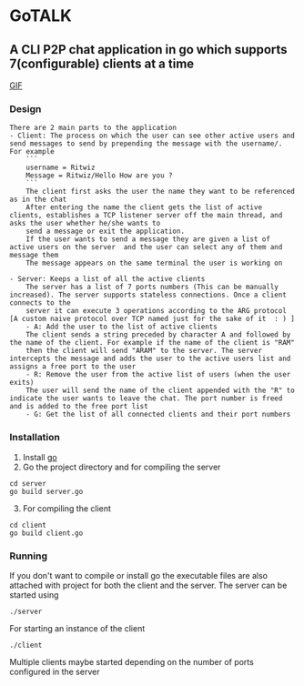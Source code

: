 # GoTALK
## A CLI P2P chat application in go which supports 7(configurable) clients at a time
[GIF](./record.gif)
### Design
    There are 2 main parts to the application
    - Client: The process on which the user can see other active users and send messages to send by prepending the message with the username/. For example
        ```
        username = Ritwiz
        Message = Ritwiz/Hello How are you ?
        ```
        The client first asks the user the name they want to be referenced as in the chat
        After entering the name the client gets the list of active clients, establishes a TCP listener server off the main thread, and asks the user whether he/she wants to 
        send a message or exit the application. 
        If the user wants to send a message they are given a list of active users on the server  and the user can select any of them and message them
        The message appears on the same terminal the user is working on
    
    - Server: Keeps a list of all the active clients
        The server has a list of 7 ports numbers (This can be manually increased). The server supports stateless connections. Once a client connects to the
        server it can execute 3 operations according to the ARG protocol [A custom naive protocol over TCP named just for the sake of it  : ) ]
        - A: Add the user to the list of active clients 
        The client sends a string preceded by character A and followed by the name of the client. For example if the name of the client is "RAM"
        then the client will send "ARAM" to the server. The server intercepts the message and adds the user to the active users list and assigns a free port to the user
        - R: Remove the user from the active list of users (when the user exits)
        The user will send the name of the client appended with the "R" to indicate the user wants to leave the chat. The port number is freed and is added to the free port list
        - G: Get the list of all connected clients and their port numbers

### Installation
1. Install [go](https://golang.org/doc/install)
2. Go the project directory and for compiling the server 
```
cd server
go build server.go
```
3. For compiling the client 
```
cd client
go build client.go
```

### Running
If you don't want to compile or install go the executable files are also attached with project for both the client and the server. The server can be started using
```
./server
```

For starting an instance of the client

```
./client
```
Multiple clients maybe started depending on the number of ports configured in the server